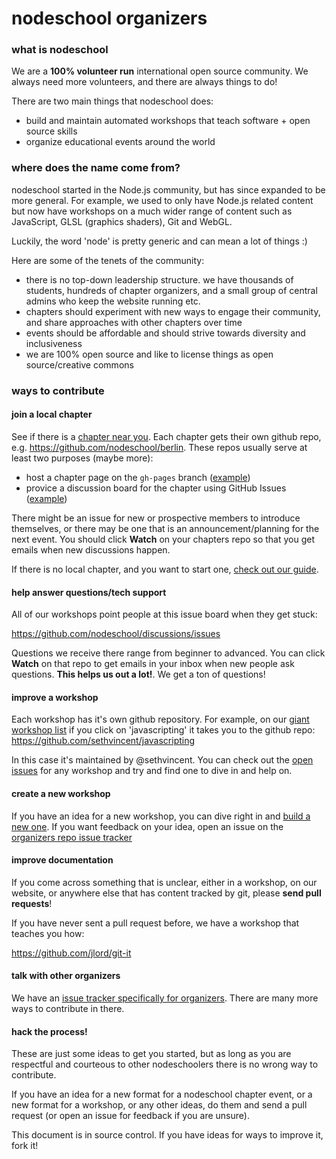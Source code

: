 # nodeschool organizers

### what is nodeschool

We are a **100% volunteer run** international open source community. We always need more volunteers, and there are always things to do!

There are two main things that nodeschool does:

- build and maintain automated workshops that teach software + open source skills
- organize educational events around the world

### where does the name come from?

nodeschool started in the Node.js community, but has since expanded to be more general. For example, we used to only have Node.js related content but now have workshops on a much wider range of content such as JavaScript, GLSL (graphics shaders), Git and WebGL.

Luckily, the word 'node' is pretty generic and can mean a lot of things :)

Here are some of the tenets of the community:

- there is no top-down leadership structure. we have thousands of students, hundreds of chapter organizers, and a small group of central admins who keep the website running etc.
- chapters should experiment with new ways to engage their community, and share approaches with other chapters over time
- events should be affordable and should strive towards diversity and inclusiveness
- we are 100% open source and like to license things as open source/creative commons

### ways to contribute

#### join a local chapter

See if there is a [chapter near you](http://nodeschool.io/chapters.html). Each chapter gets their own github repo, e.g. https://github.com/nodeschool/berlin. These repos usually serve at least two purposes (maybe more):

- host a chapter page on the `gh-pages` branch ([example](https://github.com/nodeschool/berlin/tree/gh-pages))
- provice a discussion board for the chapter using GitHub Issues ([example](https://github.com/nodeschool/berlin/issues))

There might be an issue for new or prospective members to introduce themselves, or there may be one that is an announcement/planning for the next event. You should click **Watch** on your chapters repo so that you get emails when new discussions happen.

If there is no local chapter, and you want to start one, [check out our guide](https://github.com/nodeschool/organizers/#how-to-start-a-new-nodeschool-chapter).

#### help answer questions/tech support

All of our workshops point people at this issue board when they get stuck:

https://github.com/nodeschool/discussions/issues

Questions we receive there range from beginner to advanced. You can click **Watch** on that repo to get emails in your inbox when new people ask questions. **This helps us out a lot!**. We get a ton of questions!

#### improve a workshop

Each workshop has it's own github repository. For example, on our [giant workshop list](http://nodeschool.io/index.html#workshoppers) if you click on 'javascripting' it takes you to the github repo: https://github.com/sethvincent/javascripting

In this case it's maintained by @sethvincent. You can check out the [open issues](https://github.com/sethvincent/javascripting/issues) for any workshop and try and find one to dive in and help on.

#### create a new workshop

If you have an idea for a new workshop, you can dive right in and [build a new one](http://nodeschool.io/building-workshops.html). If you want feedback on your idea, open an issue on the [organizers repo issue tracker](https://github.com/nodeschool/organizers/issues/)

#### improve documentation

If you come across something that is unclear, either in a workshop, on our website, or anywhere else that has content tracked by git, please **send pull requests**!

If you have never sent a pull request before, we have a workshop that teaches you how:

https://github.com/jlord/git-it

#### talk with other organizers

We have an [issue tracker specifically for organizers](https://github.com/nodeschool/organizers/issues). There are many more ways to contribute in there. 

#### hack the process!

These are just some ideas to get you started, but as long as you are respectful and courteous to other nodeschoolers there is no wrong way to contribute.

If you have an idea for a new format for a nodeschool chapter event, or a new format for a workshop, or any other ideas, do them and send a pull request (or open an issue for feedback if you are unsure).

This document is in source control. If you have ideas for ways to improve it, fork it!
